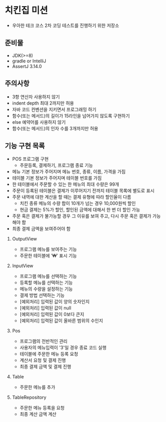 # 치킨집 미션

- 우아한 테크 코스 2차 코딩 테스트를 진행하기 위한 저장소

## 준비물

- JDK(>=8)
- gradle or IntelliJ
- AssertJ 3.14.0

## 주의사항

- 3항 연산자 사용하지 않기
- indent depth 최대 2까지만 허용
- 자바 코드 컨벤션을 지키면서 프로그래밍 하기
- 함수(또는 메서드)의 길이가 15라인을 넘어가지 않도록 구현하기
- else 예약어를 사용하지 않기
- 함수(또는 메서드)의 인자 수를 3개까지만 허용

## 기능 구현 목록

- POS 프로그램 구현
	- 주문등록, 결제하기, 프로그램 종료 기능
- 메뉴 기본 정보가 주어지며 메뉴 번호, 종류, 이름, 가격을 가짐
- 테이블 기본 정보가 주어지며 테이블 번호를 가짐
- 한 테이블에서 주문할 수 있는 한 메뉴의 최대 수량은 99개
- 주문이 등록된 테이블은 결제가 이루어지기 전까지 테이블 목록에 별도로 표시
- 주문 내역에 대한 계산을 할 때는 결제 유형에 따라 할인율이 다름
	- 치킨 종류 메뉴의 수량 합이 10개가 넘는 경우 10,000원씩 할인
	- 현금 결제는 5%가 할인, 할인된 금액에 대해서 한 번 더 할인 가능
- 주문 혹은 결제가 불가능할 경우 그 이유를 보여 주고, 다시 주문 혹은 결제가 가능해야 함
- 최종 결제 금액을 보여주어야 함


1. OutputView
	
	- 프로그램 메뉴를 보여주는 기능
	- 주문한 테이블에 '₩' 표시 기능
	
2. InputView
	
	- 프로그램 메뉴를 선택하는 기능
	- 등록할 메뉴를 선택하는 기능
	- 메뉴의 수량을 설정하는 기능
	- 결제 방법 선택하는 기능
	- [예외처리] 입력된 값이 양의 숫자인지
	- [예외처리] 입력된 값이 null
	- [예외처리] 입력된 값이 0보다 큰지
	- [예외처리] 입력된 값이 올바른 범위의 수인지
	
3. Pos

	- 프로그램의 전반적인 관리
	- 사용자의 메뉴입력이 '3'일 경우 종료 코드 실행
	- 테이블에 주문한 메뉴 등록 요청
	- 계산서 요청 및 결제 진행
	- 최종 결제 금액 및 결제 진행
	
4. Table
	
	- 주문한 메뉴를 추가
	
5. TableRepository

	- 주문한 메뉴 등록을 요청
	- 최종 계산 금액 계산

